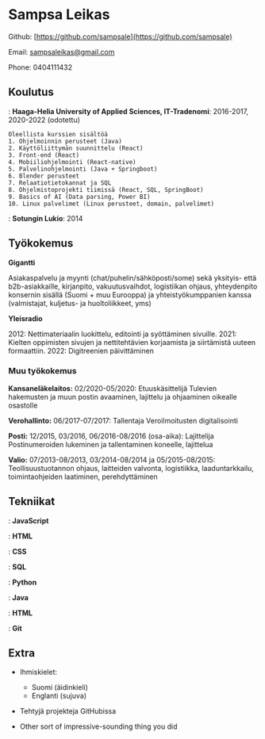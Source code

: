 Sampsa Leikas
============

Github: [https://github.com/sampsale](https://github.com/sampsale)

Email: sampsaleikas@gmail.com 

Phone: 0404111432

Koulutus
---------

    
:   **Haaga-Helia University of Applied Sciences, IT-Tradenomi**: 2016-2017, 2020-2022 (odotettu)

    Oleellista kurssien sisältöä
    1. Ohjelmoinnin perusteet (Java)
    2. Käyttöliittymän suunnittelu (React)
    3. Front-end (React)
    4. Mobiiliohjelmointi (React-native)
    5. Palvelinohjelmointi (Java + Springboot)
    6. Blender perusteet
    7. Relaatiotietokannat ja SQL
    8. Ohjelmistoprojekti tiimissä (React, SQL, SpringBoot)
    9. Basics of AI (Data parsing, Power BI)
    10. Linux palvelimet (Linux perusteet, domain, palvelimet)


    
:   **Sotungin Lukio**:
    2014

## Työkokemus


**Gigantti**

Asiakaspalvelu ja myynti (chat/puhelin/sähköposti/some) sekä yksityis- että b2b-asiakkaille, kirjanpito, vakuutusvaihdot, logistiikan ohjaus, yhteydenpito konsernin sisällä (Suomi + muu Eurooppa) ja yhteistyökumppanien kanssa (valmistajat, kuljetus- ja huoltoliikkeet, yms)  

**Yleisradio**

2012: Nettimateriaalin luokittelu, editointi ja syöttäminen sivuille. 2021: Kielten oppimisten sivujen ja nettitehtävien korjaamista ja siirtämistä uuteen formaattiin. 2022: Digitreenien päivittäminen

### Muu työkokemus

**Kansaneläkelaitos:** 02/2020-05/2020:
Etuuskäsittelijä
Tulevien hakemusten ja muun postin avaaminen, lajittelu ja ohjaaminen oikealle osastolle

**Verohallinto:** 06/2017-07/2017:
Tallentaja
Veroilmoitusten digitalisointi

**Posti:** 12/2015, 03/2016, 06/2016-08/2016 (osa-aika):
Lajittelija
Postinumeroiden lukeminen ja tallentaminen koneelle, lajittelua	

**Valio:** 07/2013-08/2013, 03/2014-08/2014 ja 05/2015-08/2015:
Teollisuustuotannon ohjaus, laitteiden valvonta, logistiikka, laaduntarkkailu, toimintaohjeiden laatiminen, perehdyttäminen

## Tekniikat

:   **JavaScript**
    
:   **HTML** 

:   **CSS**

:   **SQL**

:   **Python** 

:   **Java**

:   **HTML** 

:   **Git**


Extra 
----------------------------------------

* Ihmiskielet:

     * Suomi (äidinkieli) 
     * Englanti (sujuva)

* Tehtyjä projekteja GitHubissa

* Other sort of impressive-sounding thing you did
